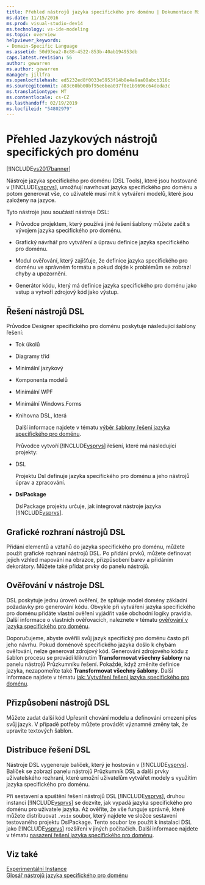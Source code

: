 ```yaml
---
title: Přehled nástrojů jazyka specifického pro doménu | Dokumentace Microsoftu
ms.date: 11/15/2016
ms.prod: visual-studio-dev14
ms.technology: vs-ide-modeling
ms.topic: overview
helpviewer_keywords:
- Domain-Specific Language
ms.assetid: 50d93ea2-8c88-4522-853b-40ab194953db
caps.latest.revision: 56
author: gewarren
ms.author: gewarren
manager: jillfra
ms.openlocfilehash: ed5232ed8f0033e5953f14b8e4a9aa08abcb316c
ms.sourcegitcommit: a83c60bb00bf95e6bea037f0e1b9696c64deda3c
ms.translationtype: MT
ms.contentlocale: cs-CZ
ms.lasthandoff: 02/19/2019
ms.locfileid: "54802979"
---
```

# <a name="overview-of-domain-specific-language-tools"></a>Přehled Jazykových nástrojů specifických pro doménu
[!INCLUDE[vs2017banner](../includes/vs2017banner.md)]

Nástroje jazyka specifického pro doménu (DSL Tools), které jsou hostované v [!INCLUDE[vsprvs](../includes/vsprvs-md.md)], umožňují navrhovat jazyka specifického pro doménu a potom generovat vše, co uživatelé musí mít k vytváření modelů, které jsou založeny na jazyce.  
  
 Tyto nástroje jsou součástí nástroje DSL:  
  
-   Průvodce projektem, který používá jiné řešení šablony můžete začít s vývojem jazyka specifického pro doménu.  
  
-   Grafický návrhář pro vytváření a úpravu definice jazyka specifického pro doménu.  
  
-   Modul ověřování, který zajišťuje, že definice jazyka specifického pro doménu ve správném formátu a pokud dojde k problémům se zobrazí chyby a upozornění.  
  
-   Generátor kódu, který má definice jazyka specifického pro doménu jako vstup a vytvoří zdrojový kód jako výstup.  
  
## <a name="the-dsl-tools-solution"></a>Řešení nástrojů DSL  
 Průvodce Designer specifického pro doménu poskytuje následující šablony řešení:  
  
- Tok úkolů  
  
- Diagramy tříd  
  
- Minimální jazykový  
  
- Komponenta modelů  
  
- Minimální WPF  
  
- Minimální Windows.Forms  
  
- Knihovna DSL, která  
  
  Další informace najdete v tématu [výběr šablony řešení jazyka specifického pro doménu](../modeling/choosing-a-domain-specific-language-solution-template.md).  
  
  Průvodce vytvoří [!INCLUDE[vsprvs](../includes/vsprvs-md.md)] řešení, které má následující projekty:  
  
- DSL  
  
   Projektu Dsl definuje jazyka specifického pro doménu a jeho nástrojů úprav a zpracování.  
  
- **DslPackage**  
  
   DslPackage projektu určuje, jak integrovat nástroje jazyka [!INCLUDE[vsprvs](../includes/vsprvs-md.md)].  
  
## <a name="the-dsl-tools-graphical-interface"></a>Grafické rozhraní nástrojů DSL  
 Přidání elementů a vztahů do jazyka specifického pro doménu, můžete použít grafické rozhraní nástrojů DSL. Po přidání prvků, můžete definovat jejich vzhled mapování na obrazce, přizpůsobení barev a přidáním dekorátory. Můžete také přidat prvky do panelu nástrojů.  
  
## <a name="validation-in-dsl-tools"></a>Ověřování v nástroje DSL  
 DSL poskytuje jednu úroveň ověření, že splňuje model domény základní požadavky pro generování kódu. Obvykle při vytváření jazyka specifického pro doménu přidáte vlastní ověření vyjádřit vaše obchodní logiky pravidla. Další informace o vlastních ověřovacích, naleznete v tématu [ověřování v jazyka specifického pro doménu](../modeling/validation-in-a-domain-specific-language.md).  
  
 Doporučujeme, abyste ověřili svůj jazyk specifický pro doménu často při jeho návrhu. Pokud doménově specifického jazyka došlo k chybám ověřování, nelze generovat zdrojový kód. Generování zdrojového kódu z šablon procesu se provádí kliknutím **Transformovat všechny šablony** na panelu nástrojů Průzkumníku řešení. Pokaždé, když změníte definice jazyka, nezapomeňte také **Transformovat všechny šablony**. Další informace najdete v tématu [jak: Vytváření řešení jazyka specifického pro doménu](../modeling/how-to-create-a-domain-specific-language-solution.md).  
  
## <a name="customization-of-dsl-tools"></a>Přizpůsobení nástrojů DSL  
 Můžete zadat další kód Upřesnit chování modelu a definování omezení přes svůj jazyk. V případě potřeby můžete provádět významné změny tak, že upravíte textových šablon.  
  
## <a name="distributing-your-dsl-solution"></a>Distribuce řešení DSL  
 Nástroje DSL vygeneruje balíček, který je hostován v [!INCLUDE[vsprvs](../includes/vsprvs-md.md)]. Balíček se zobrazí panelu nástrojů Průzkumník DSL a další prvky uživatelského rozhraní, které umožní uživatelům vytvářet modely s využitím jazyka specifického pro doménu.  
  
 Při sestavení a spuštění řešení nástrojů DSL [!INCLUDE[vsprvs](../includes/vsprvs-md.md)], druhou instanci [!INCLUDE[vsprvs](../includes/vsprvs-md.md)] se dozvíte, jak vypadá jazyka specifického pro doménu pro uživatele jazyka. Až ověříte, že vše funguje správně, které můžete distribuovat `.vsix` soubor, který najdete ve složce sestavení testovaného projektu DslPackage. Tento soubor lze použít k instalaci DSL jako [!INCLUDE[vsprvs](../includes/vsprvs-md.md)] rozšíření v jiných počítačích.  Další informace najdete v tématu [nasazení řešení jazyka specifického pro doménu](../modeling/deploying-domain-specific-language-solutions.md).  
  
## <a name="see-also"></a>Viz také  
 [Experimentální Instance](../extensibility/the-experimental-instance.md)   
 [Glosář nástrojů jazyka specifického pro doménu](http://msdn.microsoft.com/ca5e84cb-a315-465c-be24-76aa3df276aa)
